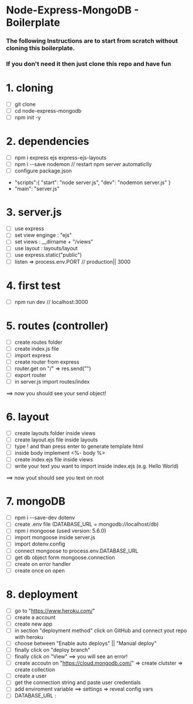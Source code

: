 # Node-Express-MongoDB - Boilerplate

### The following Instructions are to start from scratch without cloning this boilerplate.
### If you don't need it then just clone this repo and have fun

# 1. cloning

- [ ] git clone 
- [ ] cd node-express-mongodb 
- [ ] npm init -y 

# 2. dependencies

- [ ] npm i express ejs express-ejs-layouts
- [ ] npm i --save nodemon // restart npm server automaticlly
- [ ] configure package.json

- "scripts":{
  "start": "node server.js",
  "dev": "nodemon server.js"
  }
- "main": "server.js"

# 3. server.js

- [ ] use express
- [ ] set view enginge : "ejs"
- [ ] set views : \_\_dirname + "/views"
- [ ] use layout : layouts/layout
- [ ] use express.static("public")
- [ ] listen => process.env.PORT // production|| 3000

# 4. first test

- [ ] npm run dev // localhost:3000

# 5. routes (controller)

- [ ] create routes folder
- [ ] create index.js file
- [ ] import express
- [ ] create router from express
- [ ] router.get on "/" => res.send("")
- [ ] export router
- [ ] in server.js import routes/index

==> now you should see your send object!

# 6. layout

- [ ] create layouts folder inside views
- [ ] create layout.ejs file inside layouts
- [ ] type ! and than press enter to generate template html
- [ ] inside body implement <%- body %>
- [ ] create index.ejs file inside views
- [ ] write your text you want to import inside index.ejs (e.g. Hello World)

==> now yout should see you text on root

# 7. mongoDB

- [ ] npm i --save-dev dotenv
- [ ] create .env file (DATABASE_URL = mongodb://localhost/db)
- [ ] npm i mongoose (used version: 5.6.0)
- [ ] import mongoose inside server.js
- [ ] import dotenv.config
- [ ] connect mongoose to process.env.DATABASE_URL
- [ ] get db object form mongoose.connection
- [ ] create on error handler
- [ ] create once on open

# 8. deployment

- [ ] go to "https://www.heroku.com/"
- [ ] create a account
- [ ] create new app
- [ ] in section "deployment method" click on GitHub and connect yout repo with heroku
- [ ] choose between "Enable auto deploys" || "Manual deploy"
- [ ] finally click on "deploy branch"
- [ ] finally click on "View" ==> you will see an error!
- [ ] create accoutn on "https://cloud.mongodb.com/" => create clutster => create collection
- [ ] create a user
- [ ] get the connection string and paste user credentials
- [ ] add enviroment variable ==> settings => reveal config vars
- [ ] DATABASE_URL : <connection-string>
